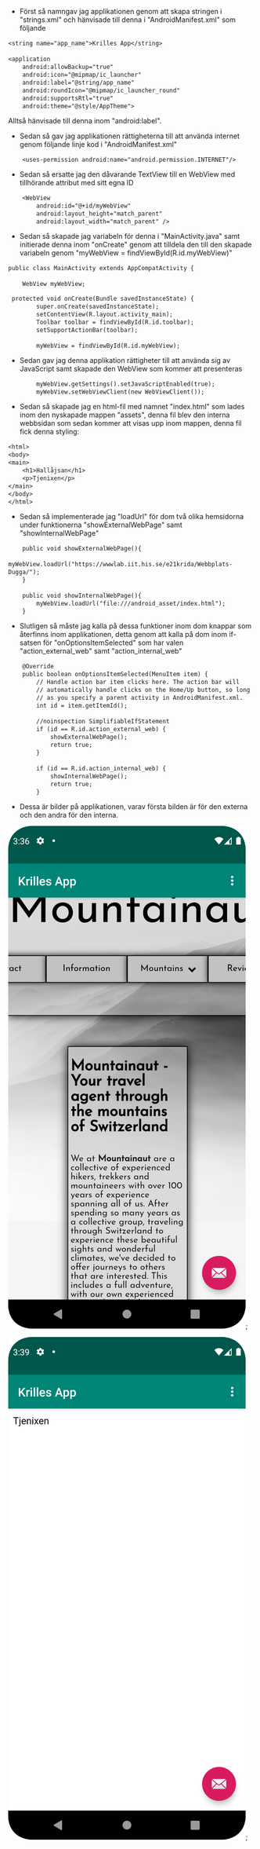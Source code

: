 - Först så namngav jag applikationen genom att skapa stringen i "strings.xml" och hänvisade till denna i "AndroidManifest.xml" som följande
```
<string name="app_name">Krilles App</string>

<application
    android:allowBackup="true"
    android:icon="@mipmap/ic_launcher"
    android:label="@string/app_name"
    android:roundIcon="@mipmap/ic_launcher_round"
    android:supportsRtl="true"
    android:theme="@style/AppTheme">
```
Alltså hänvisade till denna inom "android:label".


- Sedan så gav jag applikationen rättigheterna till att använda internet genom följande linje kod i "AndroidManifest.xml"
```
    <uses-permission android:name="android.permission.INTERNET"/>
```

- Sedan så ersatte jag den dåvarande TextView till en WebView med tillhörande attribut med sitt egna ID
```
    <WebView
        android:id="@+id/myWebView"
        android:layout_height="match_parent"
        android:layout_width="match_parent" />
```

- Sedan så skapade jag variabeln för denna i "MainActivity.java" samt initierade denna inom "onCreate" genom att tilldela den till den skapade variabeln genom "myWebView = findViewById(R.id.myWebView)"

```
public class MainActivity extends AppCompatActivity {

    WebView myWebView;
```

```
 protected void onCreate(Bundle savedInstanceState) {
        super.onCreate(savedInstanceState);
        setContentView(R.layout.activity_main);
        Toolbar toolbar = findViewById(R.id.toolbar);
        setSupportActionBar(toolbar);

        myWebView = findViewById(R.id.myWebView);
 ```

 - Sedan gav jag denna applikation rättigheter till att använda sig av JavaScript samt skapade den WebView som kommer att presenteras

 ```
         myWebView.getSettings().setJavaScriptEnabled(true);
         myWebView.setWebViewClient(new WebViewClient());
 ```

 - Sedan så skapade jag en html-fil med namnet "index.html" som lades inom den nyskapade mappen "assets", denna fil blev den interna webbsidan som sedan kommer att visas upp inom mappen, denna fil fick denna styling:

 ```
 <html>
 <body>
 <main>
     <h1>Hallåjsan</h1>
     <p>Tjenixen</p>
 </main>
 </body>
 </html>
 ```

 - Sedan så implementerade jag "loadUrl" för dom två olika hemsidorna under funktionerna "showExternalWebPage" samt "showInternalWebPage"

 ```
     public void showExternalWebPage(){
         myWebView.loadUrl("https://wwwlab.iit.his.se/e21krida/Webbplats-Dugga/");
     }

     public void showInternalWebPage(){
         myWebView.loadUrl("file:///android_asset/index.html");
     }
 ```

 - Slutligen så måste jag kalla på dessa funktioner inom dom knappar som återfinns inom applikationen, detta genom att kalla på dom inom if-satsen för "onOptionsItemSelected" som har valen "action_external_web" samt "action_internal_web"

 ```
     @Override
     public boolean onOptionsItemSelected(MenuItem item) {
         // Handle action bar item clicks here. The action bar will
         // automatically handle clicks on the Home/Up button, so long
         // as you specify a parent activity in AndroidManifest.xml.
         int id = item.getItemId();

         //noinspection SimplifiableIfStatement
         if (id == R.id.action_external_web) {
             showExternalWebPage();
             return true;
         }

         if (id == R.id.action_internal_web) {
             showInternalWebPage();
             return true;
         }
 ```

 - Dessa är bilder på applikationen, varav första bilden är för den externa och den andra för den interna.

 ![](extern_hemsida_bild.png);

 ![](intern_hemsida_bild.png);

